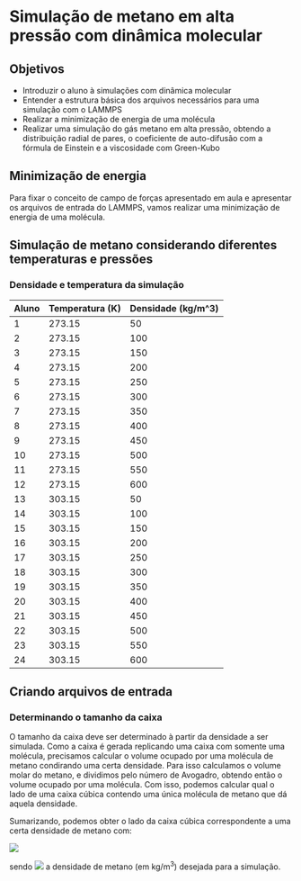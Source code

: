# Simulação de metano em alta pressão com dinâmica molecular

## Objetivos

- Introduzir o aluno à simulações com dinâmica molecular
- Entender a estrutura básica dos arquivos necessários para uma simulação com o LAMMPS
- Realizar a minimização de energia de uma molécula
- Realizar uma simulação do gás metano em alta pressão, obtendo a distribuição radial de pares, o coeficiente de auto-difusão com a fórmula de Einstein e a viscosidade com Green-Kubo

## Minimização de energia

Para fixar o conceito de campo de forças apresentado em aula e apresentar os arquivos de entrada do LAMMPS, vamos realizar uma minimização de energia de uma molécula.


## Simulação de metano considerando diferentes temperaturas e pressões

### Densidade e temperatura da simulação

Aluno | Temperatura (K) | Densidade (kg/m^3)
----- | --------------- | ------------------
1     | 273.15          | 50
2     | 273.15          | 100
3     | 273.15          | 150
4     | 273.15          | 200
5     | 273.15          | 250
6     | 273.15          | 300
7     | 273.15          | 350
8     | 273.15          | 400
9     | 273.15          | 450
10    | 273.15          | 500
11    | 273.15          | 550
12    | 273.15          | 600
13    | 303.15          | 50
14    | 303.15          | 100
15    | 303.15          | 150
16    | 303.15          | 200
17    | 303.15          | 250
18    | 303.15          | 300
19    | 303.15          | 350
20    | 303.15          | 400
21    | 303.15          | 450
22    | 303.15          | 500
23    | 303.15          | 550
24    | 303.15          | 600


## Criando arquivos de entrada

### Determinando o tamanho da caixa

O tamanho da caixa deve ser determinado à partir da densidade a ser simulada.
Como a caixa é gerada replicando uma caixa com somente uma molécula, precisamos calcular o volume ocupado por uma molécula de metano condirando uma certa densidade.
Para isso calculamos o volume molar do metano, e dividimos pelo número de Avogadro, obtendo então o volume ocupado por uma molécula.
Com isso, podemos calcular qual o lado de uma caixa cúbica contendo uma única molécula de metano que dá aquela densidade.

Sumarizando, podemos obter o lado da caixa cúbica correspondente a uma certa densidade de metano com:

<img src="https://render.githubusercontent.com/render/math?math=%5Cleft(%5Cfrac%7B160424.6%7D%7B6.022%5Crho%7D%5Cright)%5E%7B1%2F3%7D">

sendo <img src="https://render.githubusercontent.com/render/math?math=%5Crho"> a densidade de metano (em kg/m<sup>3</sup>) desejada para a simulação.
